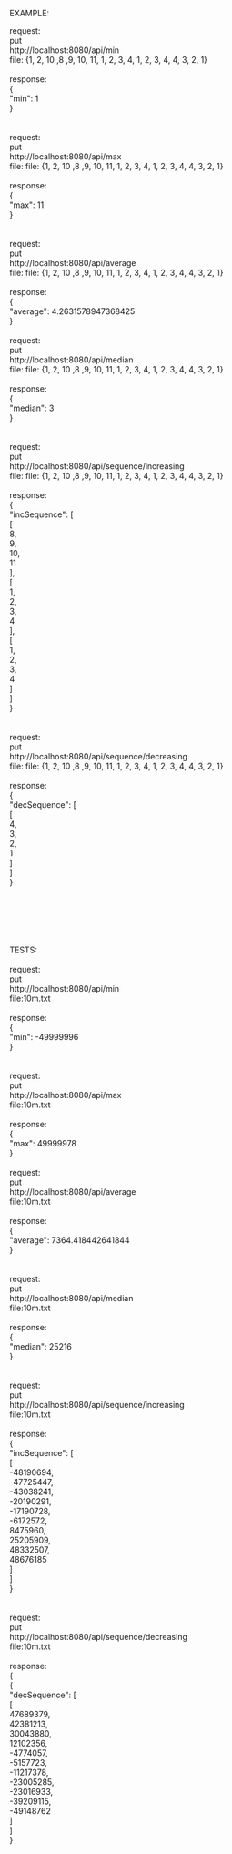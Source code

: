 EXAMPLE:


request:<br />
put  <br />
http://localhost:8080/api/min <br />
file: {1, 2, 10 ,8 ,9, 10, 11, 1, 2, 3, 4, 1, 2, 3, 4, 4, 3, 2, 1}
<br />
<br />
response:<br />
{<br />
    "min": 1<br />
}<br />
<br />
<br />
request:<br />
put  <br />
http://localhost:8080/api/max <br />
file: file: {1, 2, 10 ,8 ,9, 10, 11, 1, 2, 3, 4, 1, 2, 3, 4, 4, 3, 2, 1}<br />
<br />
response:<br />
{<br />
    "max": 11<br />
}<br />
<br />
<br />
request:<br />
put  <br />
http://localhost:8080/api/average <br />
file: file: {1, 2, 10 ,8 ,9, 10, 11, 1, 2, 3, 4, 1, 2, 3, 4, 4, 3, 2, 1}<br />
<br />
response:<br />
{<br />
    "average": 4.2631578947368425<br />
}<br />
<br />
request:<br />
put  <br />
http://localhost:8080/api/median <br />
file: file: {1, 2, 10 ,8 ,9, 10, 11, 1, 2, 3, 4, 1, 2, 3, 4, 4, 3, 2, 1}<br />
<br />
response: <br />
{<br />
    "median": 3 <br />
}<br />
<br />
<br />
request: <br />
put  <br />
http://localhost:8080/api/sequence/increasing <br />
file: file: {1, 2, 10 ,8 ,9, 10, 11, 1, 2, 3, 4, 1, 2, 3, 4, 4, 3, 2, 1} <br />
<br />
response: <br />
{<br />
    "incSequence": [ <br />
        [ <br />
            8, <br />
            9, <br />
            10, <br />
            11 <br />
        ], <br />
        [ <br />
            1, <br />
            2, <br />
            3, <br />
            4 <br />
        ], <br />
        [ <br />
            1, <br />
            2, <br />
            3, <br />
            4 <br />
        ] <br />
    ] <br />
} <br />
<br />
<br />
request: <br />
put  <br />
http://localhost:8080/api/sequence/decreasing <br />
file: file: {1, 2, 10 ,8 ,9, 10, 11, 1, 2, 3, 4, 1, 2, 3, 4, 4, 3, 2, 1} <br />
<br />
response:<br />
{<br />
    "decSequence": [<br />
        [ <br />
            4, <br />
            3, <br />
            2, <br />
            1 <br />
        ] <br />
    ]<br />
}<br />
<br />
<br />
<br />
<br />
<br />
<br />
TESTS:<br />
<br />
request:<br />
put<br />
http://localhost:8080/api/min <br />
file:10m.txt <br />
<br />
response:<br />
{<br />
    "min": -49999996<br />
}<br />
<br />
<br />
request:<br />
put<br />
http://localhost:8080/api/max<br />
file:10m.txt<br />
<br />
response:<br />
{<br />
    "max": 49999978<br />
}<br />
<br />
request:<br />
put<br />
http://localhost:8080/api/average<br />
file:10m.txt<br />
<br />
response:<br />
{<br />
    "average": 7364.418442641844<br />
}<br />
<br />
<br />
request:<br />
put<br />
http://localhost:8080/api/median<br />
file:10m.txt<br />
<br />
response:<br />
{<br />
    "median": 25216<br />
}<br />
<br />
<br />
request:<br />
put<br />
http://localhost:8080/api/sequence/increasing<br />
file:10m.txt<br />
<br />
response:<br />
{<br />
    "incSequence": [ <br />
        [ <br />
            -48190694, <br />
            -47725447, <br />
            -43038241, <br />
            -20190291, <br />
            -17190728, <br />
            -6172572,  <br />
            8475960, <br />
            25205909, <br />
            48332507, <br />
            48676185 <br />
        ] <br />
    ] <br />
} <br />
<br />
<br />
request: <br />
put <br />
http://localhost:8080/api/sequence/decreasing <br />
file:10m.txt <br />
<br />
response:<br />
{<br />
{<br />
    "decSequence": [ <br />
        [ <br />
            47689379, <br />
            42381213, <br />
            30043880, <br />
            12102356, <br />
            -4774057, <br />
            -5157723, <br />
            -11217378, <br /> 
            -23005285, <br />
            -23016933,<br /> 
            -39209115, <br />
            -49148762 <br />
        ] <br />
    ] <br />
} <br />
